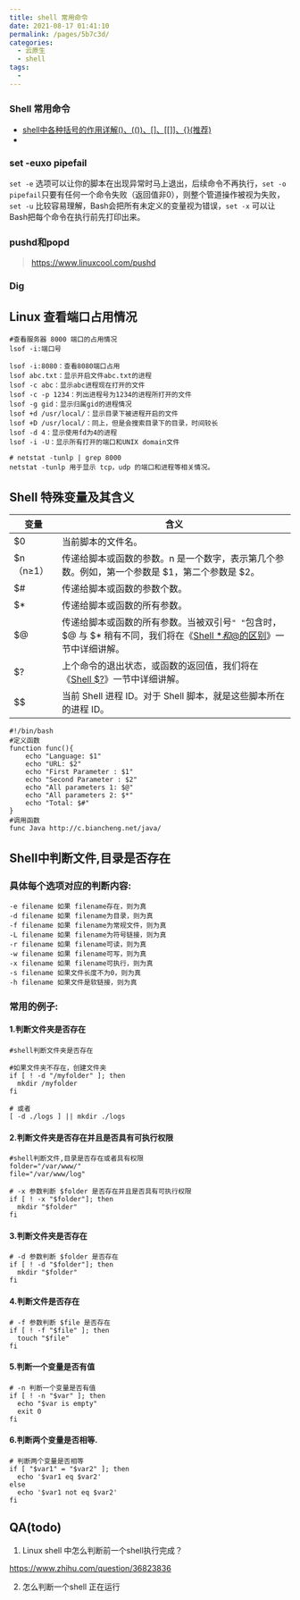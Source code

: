 ```yaml
---
title: shell 常用命令
date: 2021-08-17 01:41:10
permalink: /pages/5b7c3d/
categories:
  - 云原生
  - shell
tags:
  - 
---
```



### Shell 常用命令
- [shell中各种括号的作用详解()、(())、[]、[[]]、{}(推荐)](https://www.jb51.net/article/123081.htm)
- 
### set -euxo pipefail

`set -e` 选项可以让你的脚本在出现异常时马上退出，后续命令不再执行，`set -o pipefail`只要有任何一个命令失败（返回值非0），则整个管道操作被视为失败，`set -u` 比较容易理解，Bash会把所有未定义的变量视为错误，`set -x` 可以让Bash把每个命令在执行前先打印出来。

### pushd和popd

> https://www.linuxcool.com/pushd



### Dig



## Linux 查看端口占用情况

```shell
#查看服务器 8000 端口的占用情况
lsof -i:端口号

lsof -i:8080：查看8080端口占用
lsof abc.txt：显示开启文件abc.txt的进程
lsof -c abc：显示abc进程现在打开的文件
lsof -c -p 1234：列出进程号为1234的进程所打开的文件
lsof -g gid：显示归属gid的进程情况
lsof +d /usr/local/：显示目录下被进程开启的文件
lsof +D /usr/local/：同上，但是会搜索目录下的目录，时间较长
lsof -d 4：显示使用fd为4的进程
lsof -i -U：显示所有打开的端口和UNIX domain文件

# netstat -tunlp | grep 8000
netstat -tunlp 用于显示 tcp，udp 的端口和进程等相关情况。
```



## Shell 特殊变量及其含义

| 变量      | 含义                                                         |
| --------- | ------------------------------------------------------------ |
| $0        | 当前脚本的文件名。                                           |
| $n（n≥1） | 传递给脚本或函数的参数。n 是一个数字，表示第几个参数。例如，第一个参数是 $1，第二个参数是 $2。 |
| $#        | 传递给脚本或函数的参数个数。                                 |
| $*        | 传递给脚本或函数的所有参数。                                 |
| $@        | 传递给脚本或函数的所有参数。当被双引号`" "`包含时，$@ 与 $* 稍有不同，我们将在《[Shell $*和$@的区别](http://c.biancheng.net/view/vip_4559.html)》一节中详细讲解。 |
| $?        | 上个命令的退出状态，或函数的返回值，我们将在《[Shell $?](http://c.biancheng.net/view/808.html)》一节中详细讲解。 |
| $$        | 当前 Shell 进程 ID。对于 Shell 脚本，就是这些脚本所在的进程 ID。 |

```shell
#!/bin/bash
#定义函数
function func(){
    echo "Language: $1"
    echo "URL: $2"
    echo "First Parameter : $1"
    echo "Second Parameter : $2"
    echo "All parameters 1: $@"
    echo "All parameters 2: $*"
    echo "Total: $#"
}
#调用函数
func Java http://c.biancheng.net/java/
```



## Shell中判断文件,目录是否存在

### 具体每个选项对应的判断内容:

```
-e filename 如果 filename存在，则为真 
-d filename 如果 filename为目录，则为真 
-f filename 如果 filename为常规文件，则为真 
-L filename 如果 filename为符号链接，则为真 
-r filename 如果 filename可读，则为真 
-w filename 如果 filename可写，则为真 
-x filename 如果 filename可执行，则为真 
-s filename 如果文件长度不为0，则为真 
-h filename 如果文件是软链接，则为真
```

### 常用的例子:

#### 1.判断文件夹是否存在

```shell
#shell判断文件夹是否存在

#如果文件夹不存在，创建文件夹
if [ ! -d "/myfolder" ]; then
  mkdir /myfolder
fi

# 或者
[ -d ./logs ] || mkdir ./logs
```

#### 2.判断文件夹是否存在并且是否具有可执行权限

```shell
#shell判断文件,目录是否存在或者具有权限
folder="/var/www/"
file="/var/www/log"

# -x 参数判断 $folder 是否存在并且是否具有可执行权限
if [ ! -x "$folder"]; then
  mkdir "$folder"
fi
```

#### 3.判断文件夹是否存在

```shell
# -d 参数判断 $folder 是否存在
if [ ! -d "$folder"]; then
  mkdir "$folder"
fi
```

#### 4.判断文件是否存在

```shell
# -f 参数判断 $file 是否存在
if [ ! -f "$file" ]; then
  touch "$file"
fi
```

#### 5.判断一个变量是否有值

```shell
# -n 判断一个变量是否有值
if [ ! -n "$var" ]; then
  echo "$var is empty"
  exit 0
fi
```

#### 6.判断两个变量是否相等.

```shell
# 判断两个变量是否相等
if [ "$var1" = "$var2" ]; then
  echo '$var1 eq $var2'
else
  echo '$var1 not eq $var2'
fi
```



## QA(todo)

1. Linux shell 中怎么判断前一个shell执行完成？ 

https://www.zhihu.com/question/36823836

2. 怎么判断一个shell 正在运行
